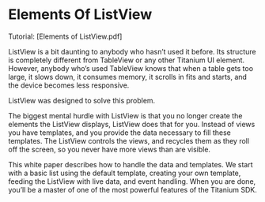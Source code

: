 # Elements Of ListView

Tutorial: [Elements of ListView.pdf]

ListView is a bit daunting to anybody who hasn’t used it before. Its structure is completely different from TableView or any other Titanium UI element. However, anybody who’s used TableView knows that when a table gets too large, it slows down, it consumes memory, it scrolls in fits and starts, and the device becomes less responsive.

ListView was designed to solve this problem.

The biggest mental hurdle with ListView is that you no longer create the elements the ListView displays, ListView does that for you. Instead of views you have templates, and you provide the data necessary to fill these templates. The ListView controls the views, and recycles them as they roll off the screen, so you never have more views than are visible.

This white paper describes how to handle the data and templates. We start with a basic list using the default template, creating your own template, feeding the ListView with live data, and event handling. When you are done, you’ll be a master of one of the most powerful features of the Titanium SDK.



